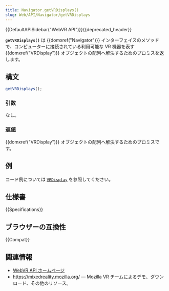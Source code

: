 ```yaml
---
title: Navigator.getVRDisplays()
slug: Web/API/Navigator/getVRDisplays
---
```


{{DefaultAPISidebar("WebVR API")}}{{deprecated_header}}

**`getVRDisplays()`** は {{domxref("Navigator")}} インターフェイスのメソッドで、コンピューターに接続されている利用可能な VR 機器を表す {{domxref("VRDisplay")}} オブジェクトの配列へ解決するためのプロミスを返します。

## 構文

```js
getVRDisplays();
```

### 引数

なし。

### 返値

{{domxref("VRDisplay")}} オブジェクトの配列へ解決するためのプロミスです。

## 例

コード例については [`VRDisplay`](/ja/docs/Web/API/VRDisplay#examples) を参照してください。

## 仕様書

{{Specifications}}

## ブラウザーの互換性

{{Compat}}

## 関連情報

- [WebVR API ホームページ](/ja/docs/Web/API/WebVR_API)
- <https://mixedreality.mozilla.org/> — Mozilla VR チームによるデモ、ダウンロード、その他のリソース。
